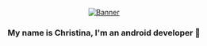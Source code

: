 <p align="center">
  <a href="https://www.edisonlee55.com"><img src="https://i.giphy.com/media/u1SH63gOjMPpS/giphy.webp" alt="Banner"></a>
</p>

### <div align="center">My name is Christina, I'm an android developer 🐾</div> 

